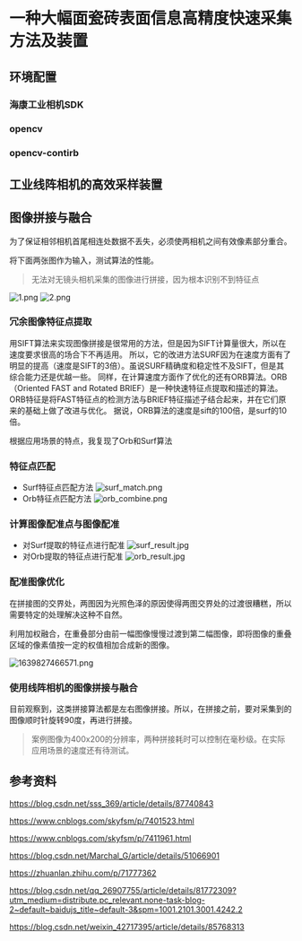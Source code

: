 # 一种大幅面瓷砖表面信息高精度快速采集方法及装置

## 环境配置

### 海康工业相机SDK

### opencv

### opencv-contirb

## 工业线阵相机的高效采样装置

## 图像拼接与融合

为了保证相邻相机首尾相连处数据不丢失，必须使两相机之间有效像素部分重合。

将下面两张图作为输入，测试算法的性能。

> 无法对无镜头相机采集的图像进行拼接，因为根本识别不到特征点

![1.png](https://s2.loli.net/2021/12/18/2m6b3uCEMprKkPx.png) ![2.png](https://s2.loli.net/2021/12/18/q1sW5uBP6gvyZfe.png)

### 冗余图像特征点提取

用SIFT算法来实现图像拼接是很常用的方法，但是因为SIFT计算量很大，所以在速度要求很高的场合下不再适用。
所以，它的改进方法SURF因为在速度方面有了明显的提高（速度是SIFT的3倍）。虽说SURF精确度和稳定性不及SIFT，但是其综合能力还是优越一些。
同样，在计算速度方面作了优化的还有ORB算法。ORB（Oriented FAST and Rotated BRIEF）是一种快速特征点提取和描述的算法。
ORB特征是将FAST特征点的检测方法与BRIEF特征描述子结合起来，并在它们原来的基础上做了改进与优化。
据说，ORB算法的速度是sift的100倍，是surf的10倍。

根据应用场景的特点，我复现了Orb和Surf算法

### 特征点匹配

- Surf特征点匹配方法
  ![surf_match.png](https://s2.loli.net/2021/12/18/rqgOF7DtzB9ARG3.png)
- Orb特征点匹配方法
  ![orb_combine.png](https://s2.loli.net/2021/12/18/rbMndcWKixlEwuJ.png)

### 计算图像配准点与图像配准

- 对Surf提取的特征点进行配准
  ![surf_result.jpg](https://s2.loli.net/2021/12/18/vdUG1DVWHZr9Njy.jpg)
- 对Orb提取的特征点进行配准
  ![orb_result.jpg](https://s2.loli.net/2021/12/18/PpvFiq4xweZByOd.jpg)

### 配准图像优化

在拼接图的交界处，两图因为光照色泽的原因使得两图交界处的过渡很糟糕，所以需要特定的处理解决这种不自然。

利用加权融合，在重叠部分由前一幅图像慢慢过渡到第二幅图像，即将图像的重叠区域的像素值按一定的权值相加合成新的图像。

![1639827466571.png](https://s2.loli.net/2021/12/18/3yv5u9pqrQXnA12.png)

### 使用线阵相机的图像拼接与融合

目前观察到，这类拼接算法都是左右图像拼接。所以，在拼接之前，要对采集到的图像顺时针旋转90度，再进行拼接。

> 案例图像为400x200的分辨率，两种拼接耗时可以控制在毫秒级。在实际应用场景的速度还有待测试。

## 参考资料

https://blog.csdn.net/sss_369/article/details/87740843

https://www.cnblogs.com/skyfsm/p/7401523.html

https://www.cnblogs.com/skyfsm/p/7411961.html

https://blog.csdn.net/Marchal_G/article/details/51066901

https://zhuanlan.zhihu.com/p/71777362

https://blog.csdn.net/qq_26907755/article/details/81772309?utm_medium=distribute.pc_relevant.none-task-blog-2~default~baidujs_title~default-3&spm=1001.2101.3001.4242.2

https://blog.csdn.net/weixin_42717395/article/details/85768313
